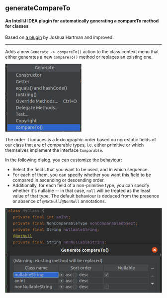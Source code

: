 ## generateCompareTo
#### An IntelliJ IDEA plugin for automatically generating a compareTo method for classes
Based on [a plugin](https://github.com/jhartman/generateCompareTo) by Joshua Hartman and improved.
___
Adds a new `Generate -> compareTo()` action to the class context menu that either generates a new `compareTo()` method or replaces an existing one.

![generate group](./screenshots/generate_group.png)

The order it induces is a lexicographic order based on non-static fields of our class that are of comparable types, i.e. either primitive or which themselves implement the interface `Comparable`.

In the following dialog, you can customize the behaviour:
* Select the fields that you want to be used, and in which sequence.
* For each of them, you can specify whether you want this field to be compared in ascending or descending order. 
* Additionally, for each field of a non-primitive type, you can specify whether it's nullable -- in that case, `null` will be treated as the least value of that type. The default behaviour is deduced from the presence or absence of `@NotNull`/`@NonNull` annotations.

![dialog](./screenshots/dialog.png)
